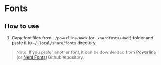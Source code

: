 # Fonts

## How to use

1. Copy font files from `./powerline/Hack` (or `./nerdfonts/Hack`) folder and paste it to `~/.local/share/fonts` directory.

> Note: If you prefer another font, it can be downloaded from [Powerline][1] (or [Nerd Fonts][2]) Github repository.

[1]: https://github.com/powerline/fonts
[2]: https://github.com/ryanoasis/nerd-fonts

